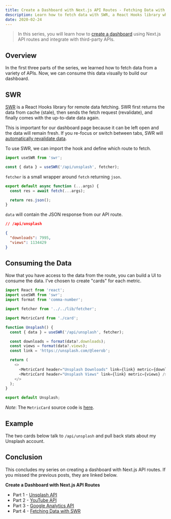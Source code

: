 ```yaml
---
title: Create a Dashboard with Next.js API Routes - Fetching Data with SWR
description: Learn how to fetch data with SWR, a React Hooks library which improves the developer experience of retrieving data.
date: 2020-02-24
---
```


> In this series, you will learn how to [create a dashboard](/dashboard) using Next.js API routes and integrate with third-party APIs.

<Unsplash />

## Overview

In the first three parts of the series, we learned how to fetch data from a variety of APIs.
Now, we can consume this data visually to build our dashboard.

## SWR

[SWR](https://swr.now.sh/) is a React Hooks library for remote data fetching.
SWR first returns the data from cache (stale), then sends the fetch request (revalidate), and finally comes with the up-to-date data again.

This is important for our dashboard page because it can be left open and the data will remain fresh.
If you re-focus or switch between tabs, SWR will [automatically revalidate data](https://swr.now.sh/#focus-revalidation).

To use SWR, we can import the hook and define which route to fetch.

```js
import useSWR from 'swr';

const { data } = useSWR('/api/unsplash', fetcher);
```

`fetcher` is a small wrapper around `fetch` returning `json`.

```js
export default async function (...args) {
  const res = await fetch(...args);

  return res.json();
}
```

`data` will contain the JSON response from our API route.

```json
// /api/unsplash

{
  "downloads": 7995,
  "views": 1134429
}
```
## Consuming the Data

Now that you have access to the data from the route, you can build a UI to consume the data.
I've chosen to create "cards" for each metric.

```js:components/metrics/Unsplash.js
import React from 'react';
import useSWR from 'swr';
import format from 'comma-number';

import fetcher from '../../lib/fetcher';

import MetricCard from './card';

function Unsplash() {
  const { data } = useSWR('/api/unsplash', fetcher);

  const downloads = format(data?.downloads);
  const views = format(data?.views);
  const link = 'https://unsplash.com/@leerob';

  return (
    <>
      <MetricCard header="Unsplash Downloads" link={link} metric={downloads} />
      <MetricCard header="Unsplash Views" link={link} metric={views} />
    </>
  );
}

export default Unsplash;
```

_Note_: The `MetricCard` source code is [here](https://github.com/leerob/leerob.io/blob/master/components/metrics/Card.js).

## Example

The two cards below talk to `/api/unsplash` and pull back stats about my Unsplash account.

<Unsplash />

## Conclusion

This concludes my series on creating a dashboard with Next.js API routes. If you missed the previous posts, they are linked below.

**Create a Dashboard with Next.js API Routes**

- Part 1 - [Unsplash API](/blog/unsplash-api-nextjs)
- Part 2 - [YouTube API](/blog/youtube-api-nextjs)
- Part 3 - [Google Analytics API](/blog/google-analytics-api-nextjs)
- Part 4 - [Fetching Data with SWR](/blog/fetching-data-with-swr)
